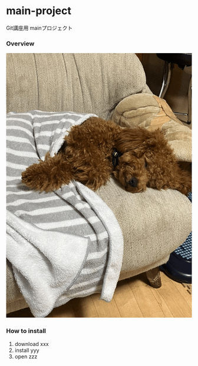 # main-project
Git講座用 mainプロジェクト

### Overview
![demo](images/S__50216965.gif)


### How to install
1. download xxx
2. install yyy
3. open zzz
